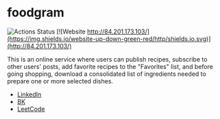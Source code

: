 # foodgram

![Actions Status](https://github.com/ivanzorya/foodgram-project/workflows/foodgram%20workflow/badge.svg)
[![Website http://84.201.173.103/](https://img.shields.io/website-up-down-green-red/http/shields.io.svg)](http://84.201.173.103/)

This is an online service where users can publish recipes, subscribe to other users' posts, add favorite recipes to the "Favorites" list, and before going shopping, download a consolidated list of ingredients needed to prepare one or more selected dishes.

* [LinkedIn](https://www.linkedin.com/in/ivan-zoria/)
* [BK](https://vk.com/ivanzorya)
* [LeetCode](https://leetcode.com/ivanzoria/)
